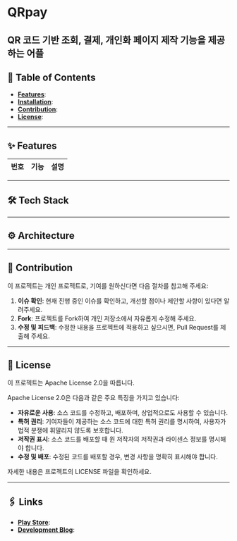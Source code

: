 # QRpay
QR 코드 기반  조회, 결제, 개인화 페이지 제작 기능을 제공하는 어플
---

## 📜 Table of Contents
- **[Features](#features)**: 
- **[Installation](#installation)**: 
- **[Contribution](#contribution)**: 
- **[License](#license)**:

---

## ✨ Features

| 번호 | 기능 | 설명 |
| --- | --- | --- |

---
## 🛠 Tech Stack

---

## ⚙️ Architecture

---



## 🤝 Contribution

이 프로젝트는 개인 프로젝트로, 기여를 원하신다면 다음 절차를 참고해 주세요:

1. **이슈 확인**: 현재 진행 중인 이슈를 확인하고, 개선할 점이나 제안할 사항이 있다면 알려주세요.
2. **Fork**: 프로젝트를 Fork하여 개인 저장소에서 자유롭게 수정해 주세요.
3. **수정 및 피드백**: 수정한 내용을 프로젝트에 적용하고 싶으시면, Pull Request를 제출해 주세요. 


---

## 📜 License

이 프로젝트는 Apache License 2.0을 따릅니다. 

Apache License 2.0은 다음과 같은 주요 특징을 가지고 있습니다:

- **자유로운 사용**: 소스 코드를 수정하고, 배포하며, 상업적으로도 사용할 수 있습니다.
- **특허 권리**: 기여자들이 제공하는 소스 코드에 대한 특허 권리를 명시하여, 사용자가 법적 분쟁에 휘말리지 않도록 보호합니다.
- **저작권 표시**: 소스 코드를 배포할 때 원 저작자의 저작권과 라이센스 정보를 명시해야 합니다.
- **수정 및 배포**: 수정된 코드를 배포할 경우, 변경 사항을 명확히 표시해야 합니다.

자세한 내용은 프로젝트의 LICENSE 파일을 확인하세요.


---

## 🖇 Links
- **[Play Store](링크)**: 
- **[Development Blog](링크)**: 
